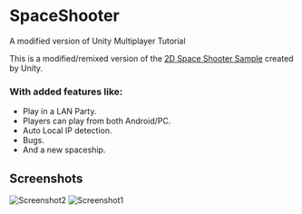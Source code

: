 # SpaceShooter
 A modified version of Unity Multiplayer Tutorial

This is a modified/remixed version of the 
 [2D Space Shooter Sample](https://github.com/Unity-Technologies/com.unity.multiplayer.samples.bitesize/tree/main/Basic/2DSpaceShooter) created by Unity.

### With added features like:
- Play in a LAN Party.
- Players can play from both Android/PC.
- Auto Local IP detection.
- Bugs.
- And a new spaceship.

## Screenshots
![Screenshot2](https://user-images.githubusercontent.com/35128994/236508694-2c34cae7-0cec-4749-b213-f663888c73c7.jpg)
![Screenshot1](https://user-images.githubusercontent.com/35128994/236508796-76949217-ac58-4377-91f6-b1223108a26b.jpg)

